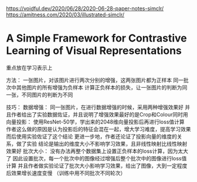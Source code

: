 https://voidful.dev/2020/06/28/2020-06-28-paper-notes-simclr/
https://amitness.com/2020/03/illustrated-simclr/
# A Simple Framework for Contrastive Learning of Visual Representations
重点放在学习表示上

方法：
一张图片，对该图片进行两次分别的增强，这两张图片都为正样本
同一批次中其他图片的所有增强为负样本
计算正负样本的损失，让一张图片的判断为同一张，不同图片的判断为不同

技巧：
数据增强：
同一张图片，在进行数据增强的时候，采用两种增强效果好
并且作者给出了实验数据佐证，并且说明了增强效果最好的是Crop和Colour同时用
向量投影：
使用ResNet-50学，学出来的2048维向量投影后再进行loss值计算
作者这么做的原因是认为投影后的特征会混在一起，增大学习难度，提高学习效果
而后使用实验佐证了这个结论
更进一步地，作者还论证了投影向量的维度的关系，做了实验
结论是输出的维度大小不影响学习效果，且非线性映射比线性映射效果好
批次大小：
没有办法再整个数据集上设置正负样本的loss计算，因为太大了
因此设置批次，每一个批次中的图像经过增强后整个批次中的图像进行loss值计算
并且作者做实验论证了批次大小影响学习效果，给出了图像，大到一定程度后效果增长速度变慢
（训练中用不同批次不同轮次）